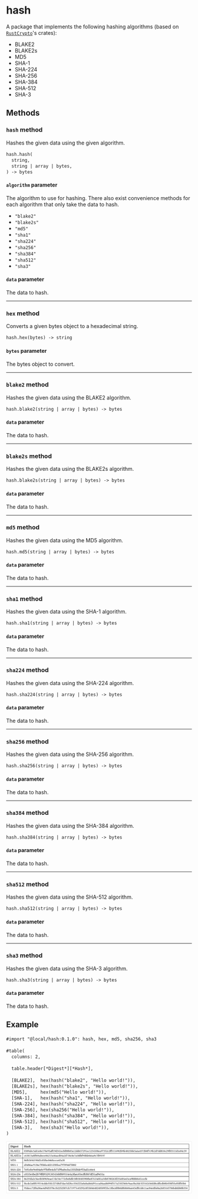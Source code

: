 # hash

A package that implements the following hashing algorithms (based on [`RustCrypto`](https://github.com/RustCrypto/hashes)'s crates):

- BLAKE2
- BLAKE2s
- MD5
- SHA-1
- SHA-224
- SHA-256
- SHA-384
- SHA-512
- SHA-3

## Methods

### `hash` method
Hashes the given data using the given algorithm.

```typ
hash.hash(
  string,
  string | array | bytes,
) -> bytes
```

#### `algorithm` parameter
The algorithm to use for hashing. There also exist convenience methods for each algorithm that only take the data to hash.

- `"blake2"`
- `"blake2s"`
- `"md5"`
- `"sha1"`
- `"sha224"`
- `"sha256"`
- `"sha384"`
- `"sha512"`
- `"sha3"`

#### `data` parameter
The data to hash.

---

### `hex` method
Converts a given bytes object to a hexadecimal string.

```typ
hash.hex(bytes) -> string
```

#### `bytes` parameter
The bytes object to convert.

---

### `blake2` method
Hashes the given data using the BLAKE2 algorithm.

```typ
hash.blake2(string | array | bytes) -> bytes
```

#### `data` parameter
The data to hash.

---

### `blake2s` method
Hashes the given data using the BLAKE2s algorithm.

```typ
hash.blake2s(string | array | bytes) -> bytes
```

#### `data` parameter
The data to hash.

---

### `md5` method
Hashes the given data using the MD5 algorithm.

```typ
hash.md5(string | array | bytes) -> bytes
```

#### `data` parameter
The data to hash.

---

### `sha1` method
Hashes the given data using the SHA-1 algorithm.

```typ
hash.sha1(string | array | bytes) -> bytes
```

#### `data` parameter
The data to hash.

---

### `sha224` method
Hashes the given data using the SHA-224 algorithm.

```typ
hash.sha224(string | array | bytes) -> bytes
```

#### `data` parameter
The data to hash.

---

### `sha256` method
Hashes the given data using the SHA-256 algorithm.

```typ
hash.sha256(string | array | bytes) -> bytes
```

#### `data` parameter
The data to hash.

---

### `sha384` method
Hashes the given data using the SHA-384 algorithm.

```typ
hash.sha384(string | array | bytes) -> bytes
```

#### `data` parameter
The data to hash.

---

### `sha512` method
Hashes the given data using the SHA-512 algorithm.

```typ
hash.sha512(string | array | bytes) -> bytes
```

#### `data` parameter
The data to hash.

---

### `sha3` method
Hashes the given data using the SHA-3 algorithm.

```typ
hash.sha3(string | array | bytes) -> bytes
```

#### `data` parameter
The data to hash.

## Example

```typ
#import "@local/hash:0.1.0": hash, hex, md5, sha256, sha3

#table(
  columns: 2,
  
  table.header[*Digest*][*Hash*],
    
  [BLAKE2],  hex(hash("blake2", "Hello world!")),
  [BLAKE2s], hex(hash("blake2s", "Hello world!")),
  [MD5],     hex(md5("Hello world!")),
  [SHA-1],   hex(hash("sha1", "Hello world!")),
  [SHA-224], hex(hash("sha224", "Hello world!")),
  [SHA-256], hex(sha256("Hello world!")),
  [SHA-384], hex(hash("sha384", "Hello world!")),
  [SHA-512], hex(hash("sha512", "Hello world!")),
  [SHA-3],   hex(sha3("Hello world!")),
)
```

![Result](assets/example.svg)
